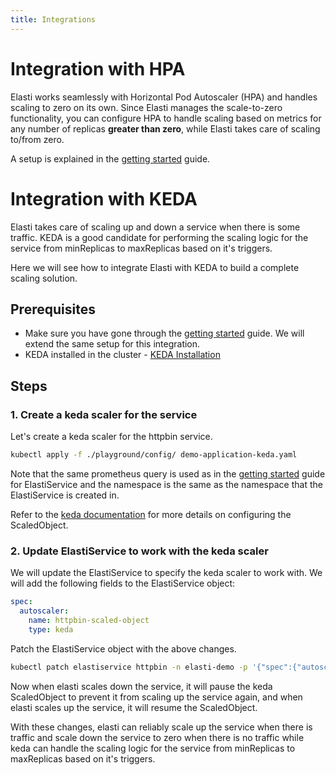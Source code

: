 ```yaml
---
title: Integrations
---
```



# Integration with HPA
Elasti works seamlessly with Horizontal Pod Autoscaler (HPA) and handles scaling to zero on its own. Since Elasti manages the scale-to-zero functionality, you can configure HPA to handle scaling based on metrics for any number of replicas **greater than zero**, while Elasti takes care of scaling to/from zero.

A setup is explained in the [getting started](getting-started.md) guide.

# Integration with KEDA
Elasti takes care of scaling up and down a service when there is some traffic. KEDA is a good candidate for performing the scaling logic for the service from minReplicas to maxReplicas based on it's triggers.

Here we will see how to integrate Elasti with KEDA to build a complete scaling solution.

## Prerequisites
- Make sure you have gone through the [getting started](getting-started.md) guide. We will extend the same setup for this integration.
- KEDA installed in the cluster - [KEDA Installation](https://keda.sh/docs/latest/deploy/)

## Steps
### 1. Create a keda scaler for the service

Let's create a keda scaler for the httpbin service.

```bash
kubectl apply -f ./playground/config/ demo-application-keda.yaml
```
Note that the same prometheus query is used as in the [getting started](getting-started.md) guide for ElastiService and the namespace is the same as the namespace that the ElastiService is created in.

Refer to the [keda documentation](https://keda.sh/docs/2.16/reference/scaledobject-spec/) for more details on configuring the ScaledObject.

### 2. Update ElastiService to work with the keda scaler

We will update the ElastiService to specify the keda scaler to work with. We will add the following fields to the ElastiService object:
```yaml
spec:
  autoscaler:
    name: httpbin-scaled-object
    type: keda
```

Patch the ElastiService object with the above changes.

```bash
kubectl patch elastiservice httpbin -n elasti-demo -p '{"spec":{"autoscaler":{"name": "httpbin-scaled-object", "type": "keda"}}}' --type=merge
```

Now when elasti scales down the service, it will pause the keda ScaledObject to prevent it from scaling up the service again, and when elasti scales up the service, it will resume the ScaledObject.

With these changes, elasti can reliably scale up the service when there is traffic and scale down the service to zero when there is no traffic while keda can handle the scaling logic for the service from minReplicas to maxReplicas based on it's triggers.